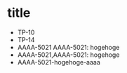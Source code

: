 # title
- TP-10
- TP-14
- AAAA-5021 AAAA-5021: hogehoge
- AAAA-5021,AAAA-5021: hogehoge
- AAAA-5021-hogehoge-aaaa
